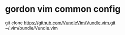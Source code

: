 # gordon vim common config


git clone https://github.com/VundleVim/Vundle.vim.git ~/.vim/bundle/Vundle.vim
